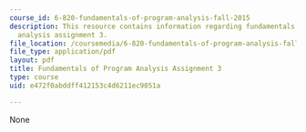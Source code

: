 ```yaml
---
course_id: 6-820-fundamentals-of-program-analysis-fall-2015
description: This resource contains information regarding fundamentals of program
  analysis assignment 3.
file_location: /coursemedia/6-820-fundamentals-of-program-analysis-fall-2015/e472f0abddff412153c4d6211ec9051a_MIT6_820F15_ps3.pdf
file_type: application/pdf
layout: pdf
title: Fundamentals of Program Analysis Assignment 3
type: course
uid: e472f0abddff412153c4d6211ec9051a

---
```

None
